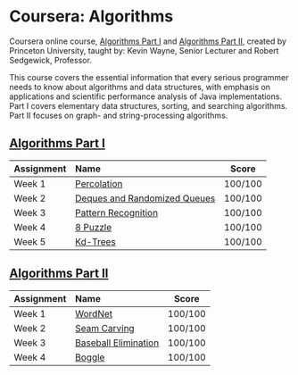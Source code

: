 # Coursera: Algorithms

Coursera online course, [Algorithms Part I][courselink1] and [Algorithms Part II][courselink1], created by Princeton University, taught by: Kevin Wayne, Senior Lecturer and Robert Sedgewick, Professor.

This course covers the essential information that every serious programmer needs to know about algorithms and data structures, with emphasis on applications and scientific performance analysis of Java implementations. Part I covers elementary data structures, sorting, and searching algorithms. Part II focuses on graph- and string-processing algorithms.

## [Algorithms Part I][courselink1]

Assignment | Name | Score
:--- | :--- | ---
Week 1 | [Percolation][w1] | 100/100
Week 2 | [Deques and Randomized Queues][w2] | 100/100
Week 3 | [Pattern Recognition][w3] | 100/100
Week 4 | [8 Puzzle][w4] | 100/100
Week 5 | [Kd-Trees][w5] | 100/100


## [Algorithms Part II][courselink2]

Assignment | Name | Score
:--- | :--- | ---
Week 1 | [WordNet][w7] | 100/100
Week 2 | [Seam Carving][w8] | 100/100
Week 3 | [Baseball Elimination][w9] | 100/100
Week 4 | [Boggle][w10] | 100/100


[courselink1]: https://www.coursera.org/learn/algorithms-part1
[courselink2]: https://www.coursera.org/learn/algorithms-part2

[w1]: http://coursera.cs.princeton.edu/algs4/assignments/percolation.html
[w2]: http://coursera.cs.princeton.edu/algs4/assignments/queues.html
[w3]: http://coursera.cs.princeton.edu/algs4/assignments/collinear.html
[w4]: http://coursera.cs.princeton.edu/algs4/assignments/8puzzle.html
[w5]: http://coursera.cs.princeton.edu/algs4/assignments/kdtree.html
[w7]: http://coursera.cs.princeton.edu/algs4/assignments/wordnet.html
[w8]: http://coursera.cs.princeton.edu/algs4/assignments/seam.html
[w9]: http://coursera.cs.princeton.edu/algs4/assignments/baseball.html
[w10]: http://coursera.cs.princeton.edu/algs4/assignments/boggle.html